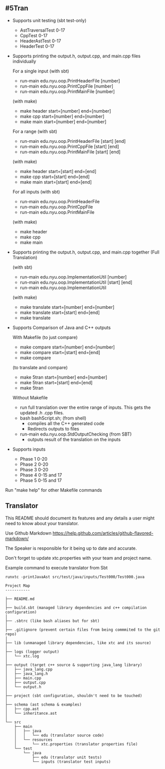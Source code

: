 #5Tran
----------

- Supports unit testing (sbt test-only)

    - AstTraversalTest 0-17
    - CppTest 0-17
    - HeaderAstTest 0-17
    - HeaderTest 0-17

- Supports printing the output.h, output.cpp, and main.cpp files individually

    For a single input
    (with sbt)
    - run-main edu.nyu.oop.PrintHeaderFile [number]
    - run-main edu.nyu.oop.PrintCppFile [number]
    - run-main edu.nyu.oop.PrintMainFile [number]

    (with make)
    - make header start=[number] end=[number]
    - make cpp start=[number] end=[number]
    - make main start=[number] end=[number]

    For a range
    (with sbt)
    - run-main edu.nyu.oop.PrintHeaderFile [start] [end]
    - run-main edu.nyu.oop.PrintCppFile [start] [end]
    - run-main edu.nyu.oop.PrintMainFile [start] [end]

    (with make)
    - make header start=[start] end=[end]
    - make cpp start=[start] end=[end]
    - make main start=[start] end=[end]

    For all inputs
    (with sbt)
    - run-main edu.nyu.oop.PrintHeaderFile
    - run-main edu.nyu.oop.PrintCppFile
    - run-main edu.nyu.oop.PrintMainFile

    (with  make)
    - make header
    - make cpp
    - make main

- Supports printing the output.h, output.cpp, and main.cpp together (Full Translation)

    (with sbt)
    - run-main edu.nyu.oop.ImplementationUtil [number]
    - run-main edu.nyu.oop.ImplementationUtil [start] [end]
    - run-main edu.nyu.oop.ImplementationUtil

    (with make)
    - make translate start=[number] end=[number]
    - make translate start=[start] end=[end]
    - make translate

- Supports Comparison of Java and C++ outputs

    With Makefile
    (to just compare)
    - make compare start=[number] end=[number]
    - make compare start=[start] end=[end]
    - make compare

    (to translate and compare)
    - make 5tran start=[number] end=[number]
    - make 5tran start=[start] end=[end]
    - make 5tran

    Without Makefile
    - run full translation over the entire range of inputs. This gets the updated .h .cpp files.
    - bash bashScript.sh; (from shell)
        - compiles all the C++ generated code
        - Redirects outputs to files   
    - run-main edu.nyu.oop.StdOutputChecking (from SBT)
        - outputs result of the translation on the inputs

- Supports inputs

    - Phase 1 0-20
    - Phase 2 0-20
    - Phase 3 0-20
    - Phase 4 0-15 and 17
    - Phase 5 0-15 and 17  

Run "make help" for other Makefile commands
        
Translator
----------

This README should document its features and any details a user might need to know about your translator.

Use Github Markdown https://help.github.com/articles/github-flavored-markdown/

The Speaker is responsible for it being up to date and accurate.

Don't forget to update xtc.properties with your team and project name.

Example command to execute translator from Sbt

```runxtc -printJavaAst src/test/java/inputs/Test000/Test000.java ```


```
Project Map
-----------

├── README.md
│
├── build.sbt (managed library dependencies and c++ compilation configuration)
│
├── .sbtrc (like bash aliases but for sbt)
│
├── .gitignore (prevent certain files from being commmited to the git repo)
│
├── lib (unmanaged library dependencies, like xtc and its source) 
│
├── logs (logger output)
│   └── xtc.log 
│
├── output (target c++ source & supporting java_lang library)
│   ├── java_lang.cpp
│   ├── java_lang.h
│   ├── main.cpp
│   ├── output.cpp
│   └── output.h
│
├── project (sbt configuration, shouldn't need to be touched)
│
├── schema (ast schema & examples)
│   ├── cpp.ast
│   └── inheritance.ast
│
└── src 
    ├── main
    │   ├── java
    │   │   └── edu (translator source code)
    │   └── resources
    │       └── xtc.properties (translator properties file)
    └── test
        └── java
            ├── edu (translator unit tests)
            └── inputs (translator test inputs)
```
